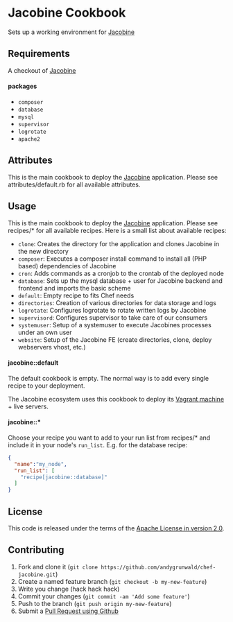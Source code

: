 Jacobine Cookbook
========================
Sets up a working environment for [Jacobine](https://github.com/andygrunwald/Jacobine)

Requirements
------------
A checkout of [Jacobine](https://github.com/andygrunwald/Jacobine)

#### packages
- `composer`
- `database`
- `mysql`
- `supervisor`
- `logrotate`
- `apache2`

Attributes
----------
This is the main cookbook to deploy the [Jacobine](https://github.com/andygrunwald/Jacobine) application.
Please see attributes/default.rb for all available attributes.

Usage
-----
This is the main cookbook to deploy the [Jacobine](https://github.com/andygrunwald/Jacobine) application.
Please see recipes/* for all available recipes. Here is a small list about available recipes:

* `clone`: Creates the directory for the application and clones Jacobine in the new directory
* `composer`: Executes a composer install command to install all (PHP based) dependencies of Jacobine
* `cron`: Adds commands as a cronjob to the crontab of the deployed node
* `database`: Sets up the mysql database + user for Jacobine backend and frontend and imports the basic scheme
* `default`: Empty recipe to fits Chef needs
* `directories`: Creation of various directories for data storage and logs
* `logrotate`: Configures logrotate to rotate written logs by Jacobine
* `supervisord`: Configures supervisor to take care of our consumers
* `systemuser`: Setup of a systemuser to execute Jacobines processes under an own user
* `website`: Setup of the Jacobine FE (create directories, clone, deploy webservers vhost, etc.)

#### jacobine::default

The default cookbook is empty.
The normal way is to add every single recipe to your deployment.

The Jacobine ecosystem uses this cookbook to deploy its [Vagrant machine](https://github.com/andygrunwald/Jacobine-Vagrant) + live servers.

#### jacobine::*

Choose your recipe you want to add to your run list from recipes/* and include it in your node's `run_list`.
E.g. for the database recipe:

```json
{
  "name":"my_node",
  "run_list": [
    "recipe[jacobine::database]"
  ]
}
```

License
------------
This code is released under the terms of the [Apache License in version 2.0](http://www.apache.org/licenses/LICENSE-2.0).

Contributing
------------
1. Fork and clone it (`git clone https://github.com/andygrunwald/chef-jacobine.git`)
2. Create a named feature branch (`git checkout -b my-new-feature`)
3. Write you change (hack hack hack)
4. Commit your changes (`git commit -am 'Add some feature'`)
5. Push to the branch (`git push origin my-new-feature`)
6. Submit a [Pull Request using Github](https://help.github.com/articles/creating-a-pull-request)
